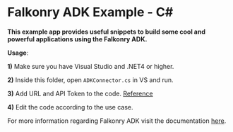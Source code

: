 # Falkonry ADK Example - C#
**This example app provides useful snippets to build some cool and powerful applications using the Falkonry ADK.**

**Usage**:

**1)** Make sure you have Visual Studio and .NET4 or higher.

**2)** Inside this folder, open `ADKConnector.cs` in VS and run.

**3)** Add URL and API Token to the code. [Reference](https://help.falkonry.com/en/latest/using/accounts.html?highlight=token#integration)

**4)** Edit the code according to the use case.

For more information regarding Falkonry ADK visit the documentation [here](https://help.falkonry.com/en/latest/adk_documentation.html).
